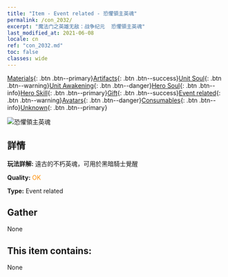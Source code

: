 ```yaml
---
title: "Item - Event related - 恐懼領主英魂"
permalink: /con_2032/
excerpt: "魔法门之英雄无敌：战争纪元  恐懼領主英魂"
last_modified_at: 2021-06-08
locale: cn
ref: "con_2032.md"
toc: false
classes: wide
---
```

 [Materials](/ItemsCN/){: .btn .btn--primary}[Artifacts](/ItemsCN/Artifacts/){: .btn .btn--success}[Unit Soul](/ItemsCN/UnitSoul/){: .btn .btn--warning}[Unit Awakening](/ItemsCN/UnitAwakening/){: .btn .btn--danger}[Hero Soul](/ItemsCN/HeroSoul/){: .btn .btn--info}[Hero Skill](/ItemsCN/HeroSkill/){: .btn .btn--primary}[Gift](/ItemsCN/Gift/){: .btn .btn--success}[Event related](/ItemsCN/Events/){: .btn .btn--warning}[Avatars](/ItemsCN/Avatars/){: .btn .btn--danger}[Consumables](/ItemsCN/Consumables/){: .btn .btn--info}[Unknown](/ItemsCN/Unknown/){: .btn .btn--primary}

 ![恐懼領主英魂](/images/t/juexing_306.jpg)

## 詳情
 **玩法詳解:** 遠古的不朽英魂，可用於黑暗騎士覺醒

 **Quality:** <span style="color: #FF8C00">OK</span>

 **Type:** Event related

## Gather

  None

## This item contains:

  None

